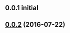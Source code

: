 <a name="0.0.2"></a>
## 0.0.1 initial
## [0.0.2](https://github.com/tallyb/meteor-angular2-accounts-material-ui/compare/0.0.2...v0.0.1) (2016-07-22)


